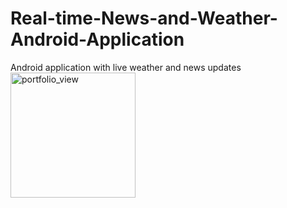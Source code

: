 # Real-time-News-and-Weather-Android-Application
Android application with live weather and news updates
<img width="200" alt="portfolio_view" src="https://user-images.githubusercontent.com/60020847/88992221-ab0ef400-d297-11ea-9151-512bef4cca1e.png">
